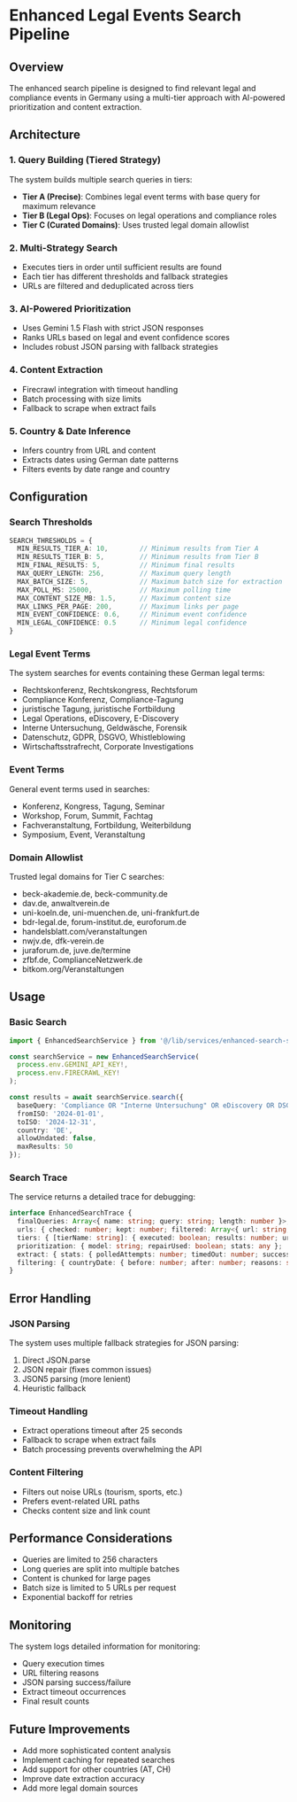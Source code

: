 # Enhanced Legal Events Search Pipeline

## Overview

The enhanced search pipeline is designed to find relevant legal and compliance events in Germany using a multi-tier approach with AI-powered prioritization and content extraction.

## Architecture

### 1. Query Building (Tiered Strategy)

The system builds multiple search queries in tiers:

- **Tier A (Precise)**: Combines legal event terms with base query for maximum relevance
- **Tier B (Legal Ops)**: Focuses on legal operations and compliance roles
- **Tier C (Curated Domains)**: Uses trusted legal domain allowlist

### 2. Multi-Strategy Search

- Executes tiers in order until sufficient results are found
- Each tier has different thresholds and fallback strategies
- URLs are filtered and deduplicated across tiers

### 3. AI-Powered Prioritization

- Uses Gemini 1.5 Flash with strict JSON responses
- Ranks URLs based on legal and event confidence scores
- Includes robust JSON parsing with fallback strategies

### 4. Content Extraction

- Firecrawl integration with timeout handling
- Batch processing with size limits
- Fallback to scrape when extract fails

### 5. Country & Date Inference

- Infers country from URL and content
- Extracts dates using German date patterns
- Filters events by date range and country

## Configuration

### Search Thresholds

```typescript
SEARCH_THRESHOLDS = {
  MIN_RESULTS_TIER_A: 10,        // Minimum results from Tier A
  MIN_RESULTS_TIER_B: 5,         // Minimum results from Tier B
  MIN_FINAL_RESULTS: 5,          // Minimum final results
  MAX_QUERY_LENGTH: 256,         // Maximum query length
  MAX_BATCH_SIZE: 5,             // Maximum batch size for extraction
  MAX_POLL_MS: 25000,            // Maximum polling time
  MAX_CONTENT_SIZE_MB: 1.5,      // Maximum content size
  MAX_LINKS_PER_PAGE: 200,       // Maximum links per page
  MIN_EVENT_CONFIDENCE: 0.6,     // Minimum event confidence
  MIN_LEGAL_CONFIDENCE: 0.5      // Minimum legal confidence
}
```

### Legal Event Terms

The system searches for events containing these German legal terms:

- Rechtskonferenz, Rechtskongress, Rechtsforum
- Compliance Konferenz, Compliance-Tagung
- juristische Tagung, juristische Fortbildung
- Legal Operations, eDiscovery, E-Discovery
- Interne Untersuchung, Geldwäsche, Forensik
- Datenschutz, GDPR, DSGVO, Whistleblowing
- Wirtschaftsstrafrecht, Corporate Investigations

### Event Terms

General event terms used in searches:

- Konferenz, Kongress, Tagung, Seminar
- Workshop, Forum, Summit, Fachtag
- Fachveranstaltung, Fortbildung, Weiterbildung
- Symposium, Event, Veranstaltung

### Domain Allowlist

Trusted legal domains for Tier C searches:

- beck-akademie.de, beck-community.de
- dav.de, anwaltverein.de
- uni-koeln.de, uni-muenchen.de, uni-frankfurt.de
- bdr-legal.de, forum-institut.de, euroforum.de
- handelsblatt.com/veranstaltungen
- nwjv.de, dfk-verein.de
- juraforum.de, juve.de/termine
- zfbf.de, ComplianceNetzwerk.de
- bitkom.org/Veranstaltungen

## Usage

### Basic Search

```typescript
import { EnhancedSearchService } from '@/lib/services/enhanced-search-service';

const searchService = new EnhancedSearchService(
  process.env.GEMINI_API_KEY!,
  process.env.FIRECRAWL_KEY!
);

const results = await searchService.search({
  baseQuery: 'Compliance OR "Interne Untersuchung" OR eDiscovery OR DSGVO',
  fromISO: '2024-01-01',
  toISO: '2024-12-31',
  country: 'DE',
  allowUndated: false,
  maxResults: 50
});
```

### Search Trace

The service returns a detailed trace for debugging:

```typescript
interface EnhancedSearchTrace {
  finalQueries: Array<{ name: string; query: string; length: number }>;
  urls: { checked: number; kept: number; filtered: Array<{ url: string; reason: string }> };
  tiers: { [tierName: string]: { executed: boolean; results: number; urls: string[] } };
  prioritization: { model: string; repairUsed: boolean; stats: any };
  extract: { stats: { polledAttempts: number; timedOut: number; successful: number; failed: number } };
  filtering: { countryDate: { before: number; after: number; reasons: string[] } };
}
```

## Error Handling

### JSON Parsing

The system uses multiple fallback strategies for JSON parsing:

1. Direct JSON.parse
2. JSON repair (fixes common issues)
3. JSON5 parsing (more lenient)
4. Heuristic fallback

### Timeout Handling

- Extract operations timeout after 25 seconds
- Fallback to scrape when extract fails
- Batch processing prevents overwhelming the API

### Content Filtering

- Filters out noise URLs (tourism, sports, etc.)
- Prefers event-related URL paths
- Checks content size and link count

## Performance Considerations

- Queries are limited to 256 characters
- Long queries are split into multiple batches
- Content is chunked for large pages
- Batch size is limited to 5 URLs per request
- Exponential backoff for retries

## Monitoring

The system logs detailed information for monitoring:

- Query execution times
- URL filtering reasons
- JSON parsing success/failure
- Extract timeout occurrences
- Final result counts

## Future Improvements

- Add more sophisticated content analysis
- Implement caching for repeated searches
- Add support for other countries (AT, CH)
- Improve date extraction accuracy
- Add more legal domain sources
